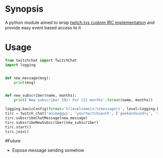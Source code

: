 # Synopsis

A python module aimed to wrap [twitch.tvs custom IRC implementation](https://github.com/justintv/Twitch-API/blob/master/IRC.md) and provide easy event based access to it

# Usage
```python
from twitchchat import TwitchChat
import logging


def new_message(msg):
    print(msg)


def new_subscriber(name, months):
    print('New subscriber {0}! For {1} months'.format(name, months))

logging.basicConfig(format='%(levelname)s:%(message)s', level=logging.DEBUG)
tirc = twitch_chat('animaggus', 'yourtwitchoauth', ['geekandsundry', 'riotgames'])
tirc.subscribeChatMessage(new_message)
tirc.subscribeNewSubscriber(new_subscriber)
tirc.start()
tirc.join()
```

#Future
- Expose message sending somehow

